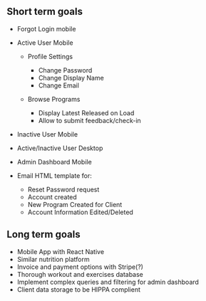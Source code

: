 ## Short term goals

-   Forgot Login mobile

-   Active User Mobile

    -   Profile Settings

        -   Change Password
        -   Change Display Name
        -   Change Email

    -   Browse Programs
        -   Display Latest Released on Load
        -   Allow to submit feedback/check-in

-   Inactive User Mobile

-   Active/Inactive User Desktop

-   Admin Dashboard Mobile

-   Email HTML template for:
    -   Reset Password request
    -   Account created
    -   New Program Created for Client
    -   Account Information Edited/Deleted

## Long term goals

-   Mobile App with React Native
-   Similar nutrition platform
-   Invoice and payment options with Stripe(?)
-   Thorough workout and exercises database
-   Implement complex queries and filtering for admin dashboard
-   Client data storage to be HIPPA complient
